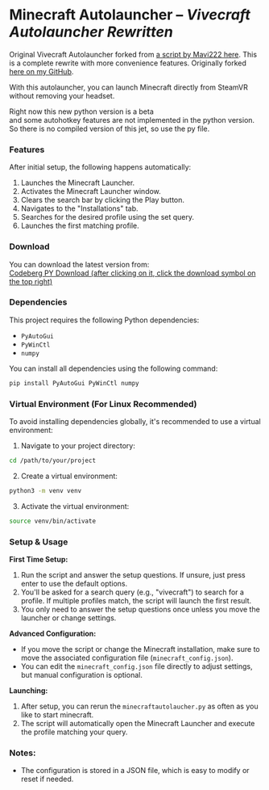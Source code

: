 # Minecraft Autolauncher – *Vivecraft Autolauncher Rewritten*

Original Vivecraft Autolauncher forked from [a script by Mavi222 here](https://github.com/Mavi222/Vivecraft-autolauncher).
This is a complete rewrite with more convenience features. Originally forked [here on my GitHub](https://github.com/marvin1099/Minecraft_Autolaucher).

With this autolauncher, you can launch Minecraft directly from SteamVR without removing your headset.  

Right now this new python version is a beta  
and some autohotkey features are not implemented in the python version.  
So there is no compiled version of this jet, so use the py file.

### Features

After initial setup, the following happens automatically:

1. Launches the Minecraft Launcher.
2. Activates the Minecraft Launcher window.
3. Clears the search bar by clicking the Play button.
4. Navigates to the "Installations" tab.
5. Searches for the desired profile using the set query.
6. Launches the first matching profile.

### Download

You can download the latest version from:  
[Codeberg PY Download (after clicking on it, click the download symbol on the top right)](https://codeberg.org/marvin1099/Minecraft_Autolaucher/src/branch/python-variant/minecraftautolaucher.py)

### Dependencies

This project requires the following Python dependencies:
- `PyAutoGui`
- `PyWinCtl`
- `numpy`

You can install all dependencies using the following command:

```bash
pip install PyAutoGui PyWinCtl numpy
```

### Virtual Environment (For Linux Recommended)

To avoid installing dependencies globally, it's recommended to use a virtual environment:

1. Navigate to your project directory:

```bash
cd /path/to/your/project
```

2. Create a virtual environment:

```bash
python3 -m venv venv
```

3. Activate the virtual environment:

```bash
source venv/bin/activate
```

### Setup & Usage

**First Time Setup:**

1. Run the script and answer the setup questions. If unsure, just press enter to use the default options.
2. You'll be asked for a search query (e.g., "vivecraft") to search for a profile. If multiple profiles match, the script will launch the first result.
3. You only need to answer the setup questions once unless you move the launcher or change settings.

**Advanced Configuration:**

- If you move the script or change the Minecraft installation, make sure to move the associated configuration file (`minecraft_config.json`).
- You can edit the `minecraft_config.json` file directly to adjust settings, but manual configuration is optional.

**Launching:**

1. After setup, you can rerun the `minecraftautolaucher.py` as often as you like to start minecraft. 
2. The script will automatically open the Minecraft Launcher and execute the profile matching your query.

### Notes:

- The configuration is stored in a JSON file, which is easy to modify or reset if needed.